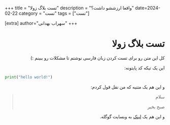 +++
title = "تست بلاگ زولا"
description = "واقعا ارزششو داشت؟"
date=2024-02-22
category = "تست"
tags = ["تست"]

[extra]
author="سهراب بهدانی"
+++


<div dir="rtl">

# تست بلاگ زولا
کل این متن رو برای تست کردن زبان فارسی نوشتم تا مشکلات رو ببینم :)

این یک تیکه کد پایتونه:
</div>
<div dir="ltr">

```python
print("hello world!")
```
</div>
<div dir="rtl">
و این هم یک متنیه که من نقل قول کردم:

> سلام
>
> صبح بخیر

و این هم یک [لینک](https://google.com) به وبسایت گوگله.
</div>
